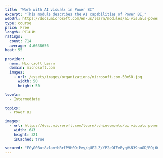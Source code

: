 ```yaml
---
title: "Work with AI visuals in Power BI"
excerpt: "This module describes the AI capabilities of Power BI."
webUrl: https://docs.microsoft.com/en-us/learn/modules/ai-visuals-power-bi/
type: course
price: Free
length: PT1H1M
ratings:
  count: 714
  average: 4.6638656
heat: 55

provider:
  name: Microsoft Learn
  domain: microsoft.com
  images:
    - url: /assets/images/organizations/microsoft.com-50x50.jpg
      width: 50
      height: 50

levels:
  - Intermediate

topics:
  - Power BI

images:
  - url: https://docs.microsoft.com/learn/achievements/ai-visuals-power-bi-social.png
    width: 643
    height: 321
    isCached: true

secured: "FGyG0But8zIam+bRrEP9H09iMvy/gUE2UZ/YP2eOTFvByqVSN39nuGD/POj6Gpa/S2lmtsTCioWZrtJS+RHjcQc5QeWV/E/MrxgPU1GZtZ+qqn+ZrIupI14dpAWD0lm99U0MXF9p1mfWBopX4kdWrY7ljmVOytRNAvaIUxt0o4k6569+F40A1Xac6Nwaw86rubUeDG99uro5xUHQXPB4B7leu12HmoAwMlBoAUSSVFFb4mZ+Aqru/UzeICkgdrsKcgGDtImgNEfkiZTw7KQUuq07PjMmRWT9ap2DXjRLUwXvusn8o4g+rGw+bARWV1C1rADf9d1oappKNTV97xyC/8vQrgK2aeUAeOpsoLVXuxWLVJzT9NW/H8ZYkGSL9xV5axywjQYYIjJF4T8J+TjyelKHYt07dHHMW0O/JDQUhLc=;cma/Zi+ehq7c/IM0mZgEQw=="
---
```


